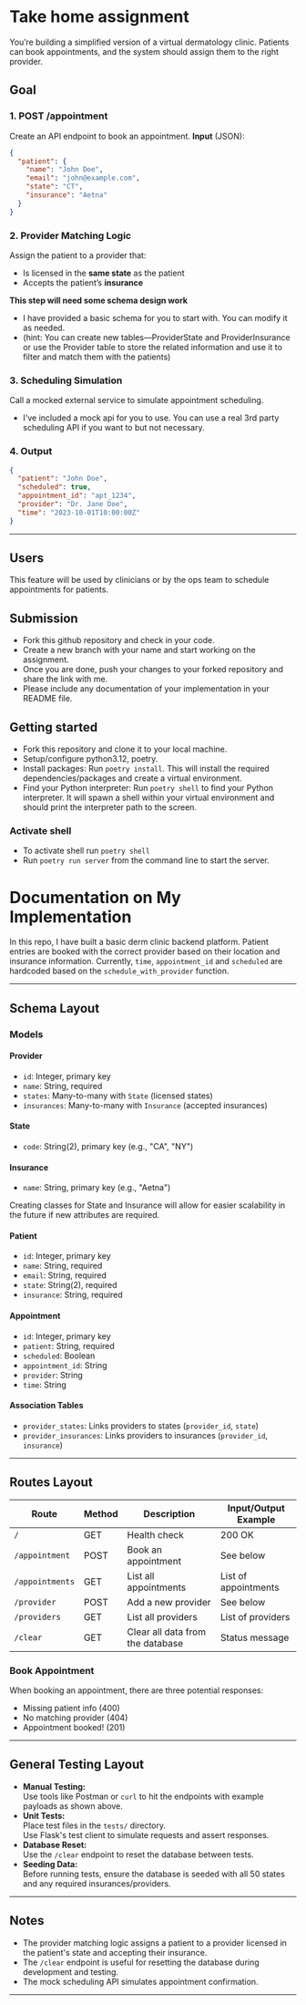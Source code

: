 # Take home assignment
You’re building a simplified version of a virtual dermatology clinic. Patients can book appointments, and the system should assign them to the right provider.

## Goal

### 1. **POST /appointment**
Create an API endpoint to book an appointment.
**Input** (JSON):
```json
{
  "patient": {
    "name": "John Doe",
    "email": "john@example.com",
    "state": "CT",
    "insurance": "Aetna"
  }
}
```

### 2. **Provider Matching Logic**
Assign the patient to a provider that:
- Is licensed in the **same state** as the patient
- Accepts the patient’s **insurance**

**This step will need some schema design work** 
  - I have provided a basic schema for you to start with. You can modify it as needed.
  - (hint: You can create new tables—ProviderState and ProviderInsurance or use the Provider table to store the related information and use it to filter and match them with the patients)

### 3. **Scheduling Simulation**
Call a mocked external service to simulate appointment scheduling.
- I've included a mock api for you to use. You can use a real 3rd party scheduling API if you want to but not necessary.

### 4. **Output**
```json
{
  "patient": "John Doe",
  "scheduled": true,
  "appointment_id": "apt_1234",
  "provider": "Dr. Jane Doe",
  "time": "2023-10-01T10:00:00Z"
}
```

---

## Users
This feature will be used by clinicians or by the ops team to schedule appointments for patients.

## Submission
- Fork this github repository and check in your code.
- Create a new branch with your name and start working on the assignment.
- Once you are done, push your changes to your forked repository and share the link with me.
- Please include any documentation of your implementation in your README file.


## Getting started
- Fork this repository and clone it to your local machine.
- Setup/configure python3.12, poetry.
- Install packages: Run `poetry install`. This will install the required dependencies/packages and create a virtual environment.
- Find your Python interpreter: Run `poetry shell` to find your Python interpreter. It will spawn a shell within your virtual environment and should print the interpreter path to the screen.

### Activate shell
- To activate shell run `poetry shell`
- Run `poetry run server` from the command line to start the server.

# Documentation on My Implementation

In this repo, I have built a basic derm clinic backend platform. Patient entries are booked with the correct provider based on their location and insurance information. Currently, `time`, `appointment_id` and `scheduled` are hardcoded based on the `schedule_with_provider` function.

---

## Schema Layout

### Models

#### Provider
- `id`: Integer, primary key
- `name`: String, required
- `states`: Many-to-many with `State` (licensed states)
- `insurances`: Many-to-many with `Insurance` (accepted insurances)

#### State
- `code`: String(2), primary key (e.g., "CA", "NY")

#### Insurance
- `name`: String, primary key (e.g., "Aetna")

Creating classes for State and Insurance will allow for easier scalability in the future if new attributes are required.

#### Patient
- `id`: Integer, primary key
- `name`: String, required
- `email`: String, required
- `state`: String(2), required
- `insurance`: String, required

#### Appointment
- `id`: Integer, primary key
- `patient`: String, required
- `scheduled`: Boolean
- `appointment_id`: String
- `provider`: String
- `time`: String

#### Association Tables
- `provider_states`: Links providers to states (`provider_id`, `state`)
- `provider_insurances`: Links providers to insurances (`provider_id`, `insurance`)

---

## Routes Layout

| Route                | Method | Description                                 | Input/Output Example                |
|----------------------|--------|---------------------------------------------|-------------------------------------|
| `/`                  | GET    | Health check                                | 200 OK                             |
| `/appointment`       | POST   | Book an appointment                        | See below                          |
| `/appointments`      | GET    | List all appointments                      | List of appointments               |
| `/provider`          | POST   | Add a new provider                         | See below                          |
| `/providers`         | GET    | List all providers                         | List of providers                  |
| `/clear`             | GET    | Clear all data from the database           | Status message                     |

### Book Appointment

When booking an appointment, there are three potential responses:
- Missing patient info (400)
- No matching provider (404)
- Appointment booked! (201)

---

## General Testing Layout

- **Manual Testing:**  
  Use tools like Postman or `curl` to hit the endpoints with example payloads as shown above.
- **Unit Tests:**  
  Place test files in the `tests/` directory.  
  Use Flask's test client to simulate requests and assert responses.
- **Database Reset:**  
  Use the `/clear` endpoint to reset the database between tests.
- **Seeding Data:**  
  Before running tests, ensure the database is seeded with all 50 states and any required insurances/providers.

---

## Notes

- The provider matching logic assigns a patient to a provider licensed in the patient's state and accepting their insurance.
- The `/clear` endpoint is useful for resetting the database during development and testing.
- The mock scheduling API simulates appointment confirmation.

---